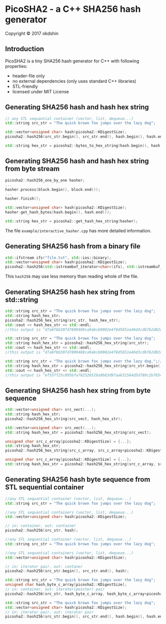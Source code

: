 # PicoSHA2 - a C++ SHA256 hash generator

Copyright &copy; 2017 okdshin

## Introduction

PicoSHA2 is a tiny SHA256 hash generator for C++ with following properties:

- header-file only
- no external dependencies (only uses standard C++ libraries)
- STL-friendly
- licensed under MIT License

## Generating SHA256 hash and hash hex string

```c++
// any STL sequantial container (vector, list, dequeue...)
std::string src_str = "The quick brown fox jumps over the lazy dog";

std::vector<unsigned char> hash(picosha2::KDigestSize);
picosha2::hash256(src_str.begin(), src_str.end(), hash.begin(), hash.end());

std::string hex_str = picosha2::bytes_to_hex_string(hash.begin(), hash.end());
```

## Generating SHA256 hash and hash hex string from byte stream

```c++
picosha2::hash256_one_by_one hasher;
...
hasher.process(block.begin(), block.end());
...
hasher.finish();

std::vector<unsigned char> hash(picosha2::KDigestSize);
hasher.get_hash_bytes(hash.begin(), hash.end());

std::string hex_str = picosha2::get_hash_hex_string(hasher);
```

The file `example/interactive_hasher.cpp` has more detailed information.

## Generating SHA256 hash from a binary file

```c++
std::ifstream ifs("file.txt", std::ios::binary);
std::vector<unsigned char> hash(picosha2::KDigestSize);
picosha2::hash256(std::istreambuf_iterator<char>(ifs), std::istreambuf_iterator<char>(), hash.begin(), hash.end());
```

This `hash256` may use less memory than reading whole of the file.

## Generating SHA256 hash hex string from std::string

```c++
std::string src_str = "The quick brown fox jumps over the lazy dog";
std::string hash_hex_str;
picosha2::hash256_hex_string(src_str, hash_hex_str);
std::cout << hash_hex_str << std::endl;
//this output is "d7a8fbb307d7809469ca9abcb0082e4f8d5651e46d3cdb762d02d0bf37c9e592"
```

```c++
std::string src_str = "The quick brown fox jumps over the lazy dog";
std::string hash_hex_str = picosha2::hash256_hex_string(src_str);
std::cout << hash_hex_str << std::endl;
//this output is "d7a8fbb307d7809469ca9abcb0082e4f8d5651e46d3cdb762d02d0bf37c9e592"
```

```c++
std::string src_str = "The quick brown fox jumps over the lazy dog.";//add '.'
std::string hash_hex_str = picosha2::hash256_hex_string(src_str.begin(), src_str.end());
std::cout << hash_hex_str << std::endl;
//this output is "ef537f25c895bfa782526529a9b63d97aa631564d5d789c2b765448c8635fb6c"
```

## Generating SHA256 hash hex string from byte sequence

```c++
std::vector<unsigned char> src_vect(...);
std::string hash_hex_str;
picosha2::hash256_hex_string(src_vect, hash_hex_str);
```

```c++
std::vector<unsigned char> src_vect(...);
std::string hash_hex_str = picosha2::hash256_hex_string(src_vect);
```

```c++
unsigned char src_c_array[picosha2::KDigestSize] = {...};
std::string hash_hex_str;
picosha2::hash256_hex_string(src_c_array, src_c_array+picosha2::KDigestSize, hash_hex_str);
```

```c++
unsigned char src_c_array[picosha2::KDigestSize] = {...};
std::string hash_hex_str = picosha2::hash256_hex_string(src_c_array, src_c_array+picosha2::KDigestSize);
```


## Generating SHA256 hash byte sequence from STL sequential container

```c++
//any STL sequantial container (vector, list, dequeue...)
std::string src_str = "The quick brown fox jumps over the lazy dog";

//any STL sequantial containers (vector, list, dequeue...)
std::vector<unsigned char> hash(picosha2::KDigestSize);

// in: container, out: container
picosha2::hash256(src_str, hash);
```

```c++
//any STL sequantial container (vector, list, dequeue...)
std::string src_str = "The quick brown fox jumps over the lazy dog";

//any STL sequantial containers (vector, list, dequeue...)
std::vector<unsigned char> hash(picosha2::KDigestSize);

// in: iterator pair, out: contaner
picosha2::hash256(src_str.begin(), src_str.end(), hash);
```

```c++
std::string src_str = "The quick brown fox jumps over the lazy dog";
unsigned char hash_byte_c_array[picosha2::KDigestSize];
// in: container, out: iterator(pointer) pair
picosha2::hash256(src_str, hash_byte_c_array, hash_byte_c_array+picosha2::KDigestSize);
```

```c++
std::string src_str = "The quick brown fox jumps over the lazy dog";
std::vector<unsigned char> hash(picosha2::KDigestSize);
// in: iterator pair, out: iterator pair
picosha2::hash256(src_str.begin(), src_str.end(), hash.begin(), hash.end());
```
